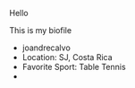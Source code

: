 Hello

This is my biofile 

* joandrecalvo
* Location: SJ, Costa Rica
* Favorite Sport: Table Tennis
*

